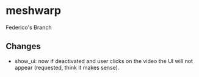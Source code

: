 # meshwarp

Federico's Branch

## Changes
- show_ui: now if deactivated and user clicks on the video the UI will not appear (requested, think it makes sense).
